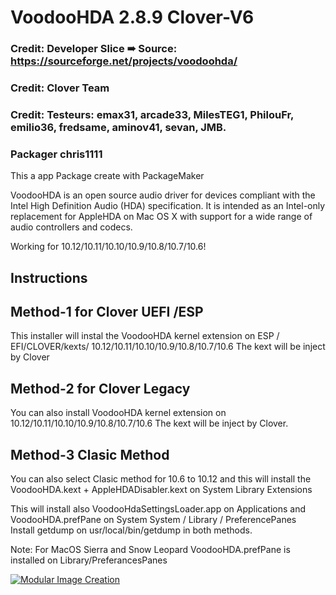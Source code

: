 # VoodooHDA 2.8.9 Clover-V6

### Credit: Developer Slice ➠ Source: https://sourceforge.net/projects/voodoohda/

### Credit: Clover Team

### Credit: Testeurs: emax31, arcade33, MilesTEG1, PhilouFr, emilio36, fredsame, aminov41, sevan, JMB. 

### Packager chris1111

This a app Package create with PackageMaker 

VoodooHDA is an open source audio driver for devices compliant with the Intel High Definition Audio (HDA) specification.
It is intended as an Intel-only replacement for AppleHDA on Mac OS X with support for a wide range of audio controllers and codecs.
 
Working for 10.12/10.11/10.10/10.9/10.8/10.7/10.6!  


## Instructions

## Method-1 for Clover UEFI /ESP

This installer will instal the VoodooHDA kernel extension on ESP / EFI/CLOVER/kexts/
10.12/10.11/10.10/10.9/10.8/10.7/10.6
The kext will be inject by Clover

## Method-2 for Clover Legacy

You can also install VoodooHDA kernel extension on 10.12/10.11/10.10/10.9/10.8/10.7/10.6 
The kext will be inject by Clover.

## Method-3 Clasic Method

You can also select Clasic method for 10.6 to 10.12
and this will install the VoodooHDA.kext + AppleHDADisabler.kext on System Library Extensions

This will install also VoodooHdaSettingsLoader.app
on Applications and VoodooHDA.prefPane on System 
System / Library / PreferencePanes  
Install getdump on usr/local/bin/getdump
in both methods.

Note:
For MacOS Sierra and Snow Leopard VoodooHDA.prefPane is installed on Library/PreferancesPanes


[![Modular Image Creation](https://i37.servimg.com/u/f37/18/50/18/69/voodoo11.png)]()
